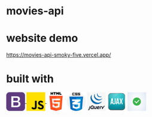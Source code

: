 # movies-api

# website demo

https://movies-api-smoky-five.vercel.app/

# built with

<a href ="#"> <img align="center" src="./images/11.png" height="50" width="50"/> </a>
<a href ="#"> <img align="center" src="./images/13.png" height="50" width="50"/> </a>
<a href ="#"> <img align="center" src="./images/14.png" height="50" width="50"/></a>
<a href ="#"> <img align="center" src="./images/15.png" height="50" width="50"/></a>
<a href ="#"> <img align="center" src="./images/16.png" height="50" width="50"/></a>
<a href ="#"> <img align="center" src="./images/20.png" height="50" width="50"/></a>
<a href ="#"> <img align="center" src="./images/21.jpg" height="50" width="50"/></a>


